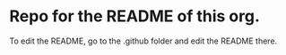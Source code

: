 # Repo for the README of this org.

To edit the README, go to the .github folder and edit the README there.
